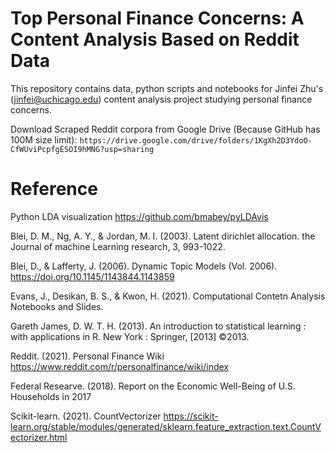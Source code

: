 # Top Personal Finance Concerns: A Content Analysis Based on Reddit Data
This repository contains data, python scripts and notebooks for Jinfei Zhu's (jinfei@uchicago.edu) content analysis project studying personal finance concerns.

Download Scraped Reddit corpora from Google Drive (Because GitHub has 100M size limit):
`https://drive.google.com/drive/folders/1KgXh2D3YdoO-CfWUviPcpfgESOI9hMNG?usp=sharing`

# Reference
Python LDA visualization https://github.com/bmabey/pyLDAvis

Blei, D. M., Ng, A. Y., & Jordan, M. I. (2003). Latent dirichlet allocation. the Journal of machine Learning research, 3, 993-1022.

Blei, D., & Lafferty, J. (2006). Dynamic Topic Models (Vol. 2006). https://doi.org/10.1145/1143844.1143859

Evans, J., Desikan, B. S., & Kwon, H. (2021). Computational Contetn Analysis Notebooks and Slides. 

Gareth James, D. W. T. H. (2013). An introduction to statistical learning : with applications in R. New York : Springer, [2013] ©2013.

Reddit. (2021). Personal Finance Wiki https://www.reddit.com/r/personalfinance/wiki/index

Federal Researve. (2018). Report on the Economic Well-Being of U.S. Households in 2017

Scikit-learn. (2021). CountVectorizer https://scikit-learn.org/stable/modules/generated/sklearn.feature_extraction.text.CountVectorizer.html

